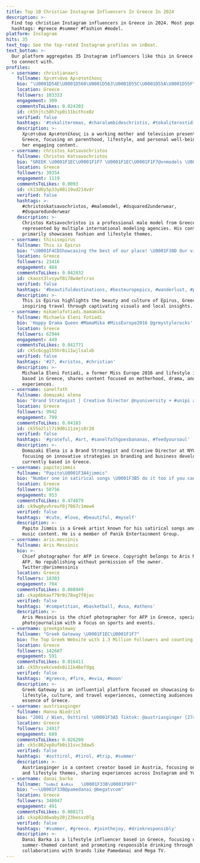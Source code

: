 ```yaml
---
title: Top 10 Christian Instagram Influencers In Greece In 2024
description: >-
  Find top christian Instagram influencers in Greece in 2024. Most popular
  hashtags: #greece #summer #fashion #model.
platform: Instagram
hits: 35
text_top: See the top-rated Instagram profiles on inBeat.
text_bottom: >-
  Our platform aggregates 35 Instagram influencers like this in Greece for you
  to connect with.
profiles:
  - username: christianaari
    fullname: Χριστιάνα Αριστοτέλους
    bio: "\U0001D54E\U0001D560\U0001D563\U0001D55C\U0001D55A\U0001D55F\U0001D558 \U0001D55E\U0001D560\U0001D565\U0001D559\U0001D556\U0001D563 \U0001D560\U0001D557 \U0001D565\U0001D568\U0001D560 \U0001F467\U0001F3FC\U0001F476\U0001F3FC \U0001F496\U0001F496 \U0001F4FA\U0001D54B\U0001D567 ℙ\U0001D563\U0001D556\U0001D564\U0001D556\U0001D55F\U0001D565\U0001D556\U0001D563 \U0001F4FBℝ\U0001D552\U0001D555\U0001D55A\U0001D560 ℙ\U0001D563\U0001D560\U0001D555\U0001D566\U0001D554\U0001D556\U0001D563 Το πιο όμορφο δώρο που μας έχει δοθεί είναι η ίδια η ζωή."
    location: Greece
    followers: 103333
    engagement: 309
    commentsToLikes: 0.024203
    id: ck5hjtc58h7sp0i11bithce8z
    verified: false
    hashtags: '#tokaliteromas, #charalambideschristis, #tokaliterostidiatrofimas, #metime'
    description: >-
      Χριστιάνα Αριστοτέλους is a working mother and television presenter in
      Greece, focusing on parenthood, lifestyle, and personal well-being through
      her engaging content.
  - username: christos_katsavochristos
    fullname: Christos Katsavochristos
    bio: "GREEK \U0001F1EC\U0001F1F7 \U0001F1EC\U0001F1F7@vnmodels \U0001F1EC\U0001F1E7@stormmodels \U0001F1EB\U0001F1F7@elitemodelworld \U0001F1EE\U0001F1F9@dmanagementgroup \U0001F1FA\U0001F1F8NYC @soulartistmgmt \U0001F1FA\U0001F1F8L.A.@twomanagement \U0001F1F3\U0001F1F1 @touchemodels \U0001F1E9\U0001F1EA@placemodels"
    location: Greece
    followers: 30354
    engagement: 1119
    commentsToLikes: 0.0093
    id: ck13d0y5p33y80i19ud214vdr
    verified: false
    hashtags: >-
      #christoskatsavochristos, #malemodel, #dsquared2underwear,
      #dsquaredunderwear
    description: >-
      Christos Katsavochristos is a professional male model from Greece,
      represented by multiple international modeling agencies. His content
      primarily showcases fashion and lifestyle themes.
  - username: thisisepirus
    fullname: This is Epirus
    bio: "\U0001F4CDShowcasing the best of our place! \U0001F30D Our vision is to inspire people to visit Epirus! Tag #thisisepirus or @thisisepirus to be featured!"
    location: Greece
    followers: 23416
    engagement: 484
    commentsToLikes: 0.042832
    id: ckaost3lvsywf0i78w4efcrxn
    verified: false
    hashtags: '#beautifuldestinations, #besteuropepics, #wanderlust, #passionpassport'
    description: >-
      This is Epirus highlights the beauty and culture of Epirus, Greece,
      inspiring travel through captivating visuals and local insights.
  - username: mikaelafotiadi.mamamika
    fullname: Michaela Eleni Fotiadi
    bio: 'Happy Drama Queen #MamaMika #MissEurope2016 @grmystylerocks'
    location: Greece
    followers: 62944
    engagement: 449
    commentsToLikes: 0.042771
    id: ck5c6cgg155hr0i11wjlsalxb
    verified: false
    hashtags: '#27, #xristos, #christian'
    description: >-
      Michaela Eleni Fotiadi, a former Miss Europe 2016 and lifestyle influencer
      based in Greece, shares content focused on motherhood, drama, and personal
      experiences.
  - username: sanelfath
    fullname: domazaki elena
    bio: "Brand Strategist | Creative Director @nyuniversity + #unipi alumni X Head of Strategy @creta_farms #sanelfathgoesbananas \U0001F34C"
    location: Greece
    followers: 9942
    engagement: 799
    commentsToLikes: 0.04183
    id: ck55o2lil7i9d0i11zejs8r28
    verified: false
    hashtags: '#grateful, #art, #sanelfathgoesbananas, #feedyoursoul'
    description: >-
      Domazaki Elena is a Brand Strategist and Creative Director at NYU,
      focusing on innovative strategies in branding and business development,
      currently based in Greece.
  - username: papitojimmis
    fullname: "Papito\U0001F3A4jimmis"
    bio: "Number one in satirical songs \U0001F3B5 do it too if you can ✌️ Member : @panik_entertainment_group New Song \U0001F3B6 #sanmaxilari"
    location: Greece
    followers: 50756
    engagement: 953
    commentsToLikes: 0.474079
    id: ck9wg0yvhreuf0j7867c1mew4
    verified: false
    hashtags: '#cute, #love, #beautiful, #myself'
    description: >-
      Papito Jimmis is a Greek artist known for his satirical songs and engaging
      music content. He is a member of Panik Entertainment Group.
  - username: aris.messinis
    fullname: Aris Messinis
    bio: >-
      Chief photographer for AFP in Greece. Copyright belongs to Aris Messinis &
      AFP. No republishing without permission of the owner.
      Twitter:@arismessinis
    location: Greece
    followers: 18303
    engagement: 704
    commentsToLikes: 0.008949
    id: ckap6bkaxf79r0i78xg7f0joc
    verified: false
    hashtags: '#competition, #basketball, #usa, #athens'
    description: >-
      Aris Messinis is the chief photographer for AFP in Greece, specializing in
      photojournalism with a focus on sports and events.
  - username: greekgateway
    fullname: "Greek Gateway \U0001F1EC\U0001F1F7"
    bio: The Top Greek Website with 1.3 Million Followers and counting on FB & IG.
    location: Greece
    followers: 142687
    engagement: 591
    commentsToLikes: 0.016411
    id: ck5hrsekcvedx0i11k46efdgq
    verified: false
    hashtags: '#greece, #fire, #evia, #moon'
    description: >-
      Greek Gateway is an influential platform focused on showcasing Greek
      lifestyle, culture, and travel experiences, connecting audiences with the
      essence of Greece.
  - username: austriasginger
    fullname: Hanna Niedrist
    bio: "2001 / Wien, Osttirol \U0001F3A5 Tiktok: @austriasginger [274+] Neues YT Video .. ⤵️"
    location: Greece
    followers: 24917
    engagement: 689
    commentsToLikes: 0.026209
    id: ck5c862vp8ufb0i11svc3daw5
    verified: false
    hashtags: '#osttirol, #tirol, #trip, #summer'
    description: >-
      Austriasginger is a content creator based in Austria, focusing on travel
      and lifestyle themes, sharing experiences across Instagram and YouTube.
  - username: danai_barka
    fullname: "ᴅᴀɴᴀɪ ʙᴀʀᴋᴀ   \U0001F33B\U0001F9FF"
    bio: "——\U0001F33B@pamedanai @megatvcom"
    location: Greece
    followers: 348047
    engagement: 491
    commentsToLikes: 0.008171
    id: ckxp82d6waby20j23besxz0lg
    verified: false
    hashtags: '#summer, #greece, #jointhejoy, #drinkresponsibly'
    description: >-
      Danai Barka is a lifestyle influencer based in Greece, focusing on
      summer-themed content and promoting responsible drinking through her
      collaborations with brands like Pamedanai and Mega TV.
---
```


